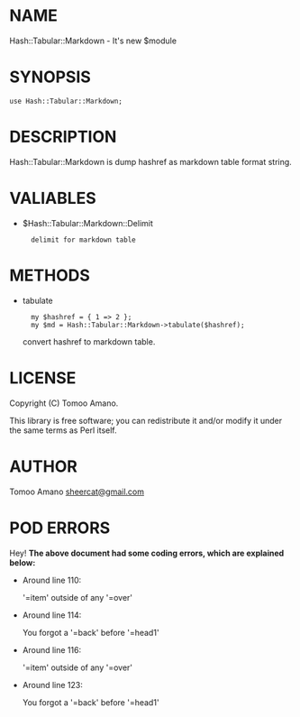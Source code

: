 # NAME

Hash::Tabular::Markdown - It's new $module

# SYNOPSIS

    use Hash::Tabular::Markdown;

# DESCRIPTION

Hash::Tabular::Markdown is dump hashref as markdown table format string.

# VALIABLES

- $Hash::Tabular::Markdown::Delimit

        delimit for markdown table

# METHODS

- tabulate

        my $hashref = { 1 => 2 };
        my $md = Hash::Tabular::Markdown->tabulate($hashref);

    convert hashref to markdown table.

# LICENSE

Copyright (C) Tomoo Amano.

This library is free software; you can redistribute it and/or modify
it under the same terms as Perl itself.

# AUTHOR

Tomoo Amano <sheercat@gmail.com>

# POD ERRORS

Hey! **The above document had some coding errors, which are explained below:**

- Around line 110:

    '=item' outside of any '=over'

- Around line 114:

    You forgot a '=back' before '=head1'

- Around line 116:

    '=item' outside of any '=over'

- Around line 123:

    You forgot a '=back' before '=head1'
